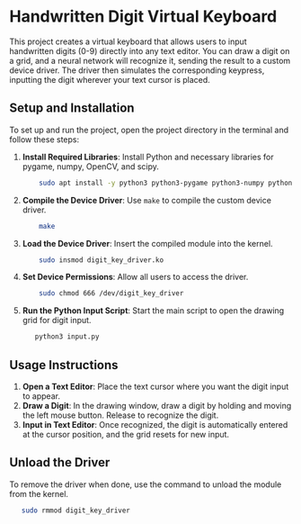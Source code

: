 # Handwritten Digit Virtual Keyboard

This project creates a virtual keyboard that allows users to input handwritten digits (0-9) directly into any text editor. You can draw a digit on a grid, and a neural network will recognize it, sending the result to a custom device driver. The driver then simulates the corresponding keypress, inputting the digit wherever your text cursor is placed.

## Setup and Installation

To set up and run the project, open the project directory in the terminal and follow these steps:

1. **Install Required Libraries**: Install Python and necessary libraries for pygame, numpy, OpenCV, and scipy.
   ```bash
       sudo apt install -y python3 python3-pygame python3-numpy python3-opencv python3-scipy
2. **Compile the Device Driver**: Use `make` to compile the custom device driver.
   ```bash
       make
3. **Load the Device Driver**: Insert the compiled module into the kernel.
   ```bash
       sudo insmod digit_key_driver.ko
4. **Set Device Permissions**: Allow all users to access the driver.
   ```bash
       sudo chmod 666 /dev/digit_key_driver  
5. **Run the Python Input Script**: Start the main script to open the drawing grid for digit input.
    ```bash
       python3 input.py
   
## Usage Instructions

1. **Open a Text Editor**: Place the text cursor where you want the digit input to appear.
2. **Draw a Digit**: In the drawing window, draw a digit by holding and moving the left mouse button. Release to recognize the digit.
3. **Input in Text Editor**: Once recognized, the digit is automatically entered at the cursor position, and the grid resets for new input.

## Unload the Driver

To remove the driver when done, use the command to unload the module from the kernel.
```bash
   sudo rmmod digit_key_driver
